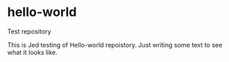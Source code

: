 # hello-world
Test repository

This is Jed testing of Hello-world repoistory.
Just writing some text to see what it looks like.

